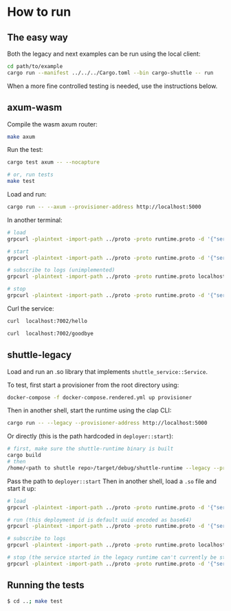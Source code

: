 # How to run

## The easy way
Both the legacy and next examples can be run using the local client:

``` bash
cd path/to/example
cargo run --manifest ../../../Cargo.toml --bin cargo-shuttle -- run
```

When a more fine controlled testing is needed, use the instructions below.

## axum-wasm

Compile the wasm axum router:

```bash
make axum
```

Run the test:

```bash
cargo test axum -- --nocapture

# or, run tests
make test
```

Load and run:

```bash
cargo run -- --axum --provisioner-address http://localhost:5000
```

In another terminal:

``` bash
# load
grpcurl -plaintext -import-path ../proto -proto runtime.proto -d '{"service_name": "Tonic", "path": "/home/<path to shuttle>/runtime/axum.wasm"}' localhost:6001 runtime.Runtime/Load

# start
grpcurl -plaintext -import-path ../proto -proto runtime.proto -d '{"service_name": "Tonic", "deployment_id": "MDAwMDAwMDAtMDAwMC0wMDAwLTAwMDAtMDAwMDAwMDAwMDAw"}' localhost:6001 runtime.Runtime/Start

# subscribe to logs (unimplemented)
grpcurl -plaintext -import-path ../proto -proto runtime.proto localhost:6001 runtime.Runtime/SubscribeLogs

# stop
grpcurl -plaintext -import-path ../proto -proto runtime.proto -d '{"service_name": "Tonic", "deployment_id": "MDAwMDAwMDAtMDAwMC0wMDAwLTAwMDAtMDAwMDAwMDAwMDAw"}' localhost:6001 runtime.Runtime/Stop
```

Curl the service:
```bash
curl  localhost:7002/hello

curl  localhost:7002/goodbye
```

## shuttle-legacy

Load and run an .so library that implements `shuttle_service::Service`. 

To test, first start a provisioner from the root directory using:

```bash
docker-compose -f docker-compose.rendered.yml up provisioner
```

Then in another shell, start the runtime using the clap CLI:

```bash
cargo run -- --legacy --provisioner-address http://localhost:5000
```

Or directly (this is the path hardcoded in `deployer::start`):
```bash
# first, make sure the shuttle-runtime binary is built
cargo build
# then
/home/<path to shuttle repo>/target/debug/shuttle-runtime --legacy --provisioner-address http://localhost:5000
```

Pass the path to `deployer::start`
Then in another shell, load a `.so` file and start it up:

``` bash
# load
grpcurl -plaintext -import-path ../proto -proto runtime.proto -d '{"service_name": "Tonic", "path": "/home/<path to shuttle>/examples/rocket/hello-world/target/debug/libhello_world.so"}' localhost:6001 runtime.Runtime/Load

# run (this deployment id is default uuid encoded as base64)
grpcurl -plaintext -import-path ../proto -proto runtime.proto -d '{"service_name": "Tonic", "deployment_id": "MDAwMDAwMDAtMDAwMC0wMDAwLTAwMDAtMDAwMDAwMDAwMDAw"}' localhost:6001 runtime.Runtime/Start

# subscribe to logs
grpcurl -plaintext -import-path ../proto -proto runtime.proto localhost:6001 runtime.Runtime/SubscribeLogs

# stop (the service started in the legacy runtime can't currently be stopped)
grpcurl -plaintext -import-path ../proto -proto runtime.proto -d '{"service_name": "Tonic"}' localhost:6001 runtime.Runtime/Stop
```

## Running the tests
```bash
$ cd ..; make test
```
